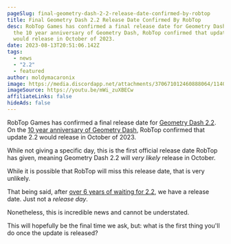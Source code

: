 ```yaml
---
pageSlug: final-geometry-dash-2-2-release-date-confirmed-by-robtop
title: Final Geometry Dash 2.2 Release Date Confirmed By RobTop
desc: RobTop Games has confirmed a final release date for Geometry Dash 2.2. On
  the 10 year anniversary of Geometry Dash, RobTop confirmed that update 2.2
  would release in October of 2023.
date: 2023-08-13T20:51:06.142Z
tags:
  - news
  - "2.2"
  - featured
author: moldymacaronix
image: https://media.discordapp.net/attachments/370671012460888064/1140381747423490178/e45a6fbf3130d33f6b298e13000a1d12.png?width=1050&height=676
imageSource: https://youtu.be/mWi_zuXBECw
affiliateLinks: false
hideAds: false
---
```

RobTop Games has confirmed a final release date for [Geometry Dash 2.2](/categories/2.2/). On the [10 year anniversary of Geometry Dash](/posts/will-geometry-dash-2-2-come-out-on-the-games-10-year-anniversary/), RobTop confirmed that update 2.2 would release in October of 2023.

While not giving a specific day, this is the first official release date RobTop has given, meaning Geometry Dash 2.2 will *very likely* release in October.

While it is possible that RobTop will miss this release date, that is very unlikely.

That being said, after [over 6 years of waiting for 2.2](/posts/geometry-dash-2-2-wait-turns-6-years-old/), we have a release date. Just not a *release day*.

Nonetheless, this is incredible news and cannot be understated.

This will hopefully be the final time we ask, but: what is the first thing you'll do once the update is released?